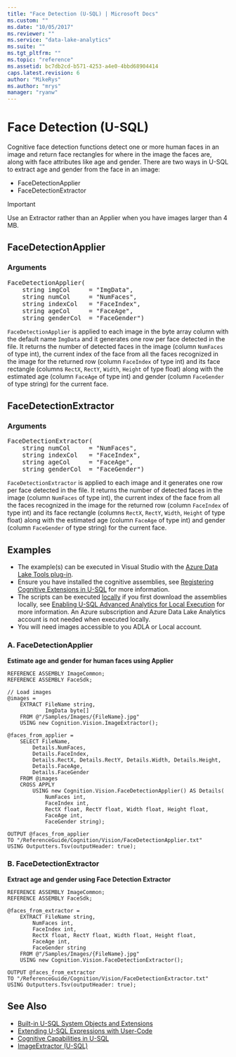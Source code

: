 ```yaml
---
title: "Face Detection (U-SQL) | Microsoft Docs"
ms.custom: ""
ms.date: "10/05/2017"
ms.reviewer: ""
ms.service: "data-lake-analytics"
ms.suite: ""
ms.tgt_pltfrm: ""
ms.topic: "reference"
ms.assetid: bc7db2cd-b571-4253-a4e0-4bbd68904414
caps.latest.revision: 6
author: "MikeRys"
ms.author: "mrys"
manager: "ryanw"
---
```


# Face Detection (U-SQL)
Cognitive face detection functions detect one or more human faces in an image and return face rectangles for where in the image the faces are, along with face attributes like age and gender. There are two ways in U-SQL to extract age and gender from the face in an image:

* FaceDetectionApplier
* FaceDetectionExtractor 

> [!IMPORTANT]  
> Use an Extractor rather than an Applier when you have images larger than 4 MB.

## FaceDetectionApplier
### Arguments
<pre>
FaceDetectionApplier( 
    string imgCol     = "ImgData", 
    string numCol     = "NumFaces", 
    string indexCol   = "FaceIndex", 
    string ageCol     = "FaceAge", 
    string genderCol  = "FaceGender")
</pre>

`FaceDetectionApplier` is applied to each image in the byte array column with the default name `ImgData` and it generates one row per face detected in the file. It returns the number of detected faces in the image (column `NumFaces` of type int), the current index of the face from all the faces recognized in the image for the returned row (column `FaceIndex` of type int) and its face rectangle (columns `RectX`, `RectY`, `Width`, `Height` of type float) along with the estimated age (column `FaceAge` of type int) and gender (column `FaceGender` of type string) for the current face.
 

## FaceDetectionExtractor
### Arguments
<pre>
FaceDetectionExtractor( 
    string numCol     = "NumFaces", 
    string indexCol   = "FaceIndex", 
    string ageCol     = "FaceAge", 
    string genderCol  = "FaceGender")
</pre>

`FaceDetectionExtractor` is applied to each image and it generates one row per face detected in the file. It returns the number of detected faces in the image (column `NumFaces` of type int), the current index of the face from all the faces recognized in the image for the returned row (column `FaceIndex` of type int) and its face rectangle (columns `RectX`, `RectY`, `Width`, `Height` of type float) along with the estimated age (column `FaceAge` of type int) and gender (column `FaceGender` of type string) for the current face.


## Examples
- The example(s) can be executed in Visual Studio with the [Azure Data Lake Tools plug-in](https://www.microsoft.com/download/details.aspx?id=49504).  
- Ensure you have installed the cognitive assemblies, see [Registering Cognitive Extensions in U-SQL](cognitive-capabilities-in-u-sql.md#registeringExtensions) for more information.
- The scripts can be executed [locally](https://docs.microsoft.com/azure/data-lake-analytics/data-lake-analytics-data-lake-tools-local-run) if you first download the assemblies locally, see [Enabling U-SQL Advanced Analytics for Local Execution](https://blogs.msdn.microsoft.com/azuredatalake/2017/02/20/enabling-u-sql-advanced-analytics-for-local-execution/) for more information.
An Azure subscription and Azure Data Lake Analytics account is not needed when executed locally.
- You will need images accessible to you ADLA or Local account.


### A.	FaceDetectionApplier
**Estimate age and gender for human faces using Applier**
```
REFERENCE ASSEMBLY ImageCommon;       
REFERENCE ASSEMBLY FaceSdk;

// Load images
@images =
    EXTRACT FileName string, 
            ImgData byte[]
    FROM @"/Samples/Images/{FileName}.jpg"
    USING new Cognition.Vision.ImageExtractor();

@faces_from_applier =
    SELECT FileName,
        Details.NumFaces,
        Details.FaceIndex,
        Details.RectX, Details.RectY, Details.Width, Details.Height,
        Details.FaceAge,
        Details.FaceGender
    FROM @images
    CROSS APPLY
        USING new Cognition.Vision.FaceDetectionApplier() AS Details(
            NumFaces int, 
            FaceIndex int, 
            RectX float, RectY float, Width float, Height float, 
            FaceAge int, 
            FaceGender string);

OUTPUT @faces_from_applier
TO "/ReferenceGuide/Cognition/Vision/FaceDetectionApplier.txt"
USING Outputters.Tsv(outputHeader: true);

```

### B.	FaceDetectionExtractor
**Extract age and gender using Face Detection Extractor**
```
REFERENCE ASSEMBLY ImageCommon; 
REFERENCE ASSEMBLY FaceSdk;       

@faces_from_extractor =
    EXTRACT FileName string, 
        NumFaces int, 
        FaceIndex int, 
        RectX float, RectY float, Width float, Height float, 
        FaceAge int, 
        FaceGender string
    FROM @"/Samples/Images/{FileName}.jpg"
    USING new Cognition.Vision.FaceDetectionExtractor();

OUTPUT @faces_from_extractor
TO "/ReferenceGuide/Cognition/Vision/FaceDetectionExtractor.txt"
USING Outputters.Tsv(outputHeader: true);
```


## See Also
* [Built-in U-SQL System Objects and Extensions](built-in-u-sql-system-objects-and-extensions.md)
* [Extending U-SQL Expressions with User-Code](extending-u-sql-expressions-with-user-code.md)
* [Cognitive Capabilities in U-SQL](cognitive-capabilities-in-u-sql.md)
* [ImageExtractor (U-SQL)](imageextractor-u-sql.md)

 
